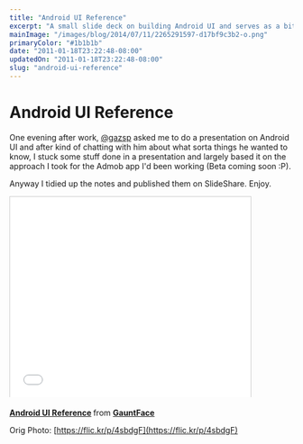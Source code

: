 ```yaml
---
title: "Android UI Reference"
excerpt: "A small slide deck on building Android UI and serves as a bit of a reference for custom design elements."
mainImage: "/images/blog/2014/07/11/2265291597-d17bf9c3b2-o.png"
primaryColor: "#1b1b1b"
date: "2011-01-18T23:22:48-08:00"
updatedOn: "2011-01-18T23:22:48-08:00"
slug: "android-ui-reference"
---
```


# Android UI Reference 

One evening after work, [@gazsp](https://twitter.com/gazsp) asked me to do a presentation on Android UI and after kind of chatting with him about what sorta things he wanted to know, I stuck some stuff done in a presentation and largely based it on the approach I took for the Admob app I'd been working (Beta coming soon :P). 

Anyway I tidied up the notes and published them on SlideShare. Enjoy.

<iframe src="//www.slideshare.net/slideshow/embed_code/6618743" width="427" height="356" frameborder="0" marginwidth="0" marginheight="0" scrolling="no" style="border:1px solid #CCC; border-width:1px 1px 0; margin-bottom:5px; max-width: 100%;" allowfullscreen> </iframe> 

<p> <strong> <a href="https://www.slideshare.net/GauntFace/android-ui-reference" title="Android UI Reference" target="_blank">Android UI Reference</a> </strong> from <strong><a href="http://www.slideshare.net/GauntFace" target="_blank">GauntFace</a></strong> </p>

Orig Photo: [https://flic.kr/p/4sbdgF](https://flic.kr/p/4sbdgF)
